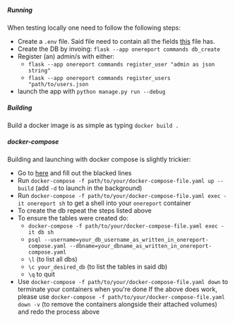 ##### Running
When testing locally one need to follow the following steps:
- Create a `.env` file. Said file need to contain all the fields [this](https://github.com/AvihaiAdler/onereport/tree/main/resources/env_template) file has. 
- Create the DB by invoing: `flask --app onereport commands db_create`
- Register (an) admin/s with either: 
  - `flask --app onereport commands register_user "admin as json string"`
  - `flask --app onereport commands register_users "path/to/users.json`
- launch the app with `python manage.py run --debug`

##### Building
Build a docker image is as simple as typing `docker build .`


##### docker-compose
Building and launching with docker compose is slightly trickier:
- Go to [here](https://github.com/AvihaiAdler/onereport/tree/main/docker-compose-template.yaml) and fill out the blacked lines
- Run `docker-compose -f path/to/your/docker-compose-file.yaml up --build` (add `-d` to launch in the background)
- Run `docker-compose -f path/to/your/docker-compose-file.yaml exec -it onereport sh` to get a shell into your `onereport` container
- To create the db repeat the steps listed above
- To ensure the tables were created do:
  - `docker-compose -f path/to/your/docker-compose-file.yaml exec -it db sh`
  - `psql --username=your_db_username_as_written_in_onereport-compose.yaml --dbname=your_dbname_as_written_in_onereport-compose.yaml`
  - `\l` (to list all dbs)
  - `\c your_desired_db` (to list the tables in said db)
  - `\q` to quit
- Use `docker-compose -f path/to/your/docker-compose-file.yaml down` to terminate your containers when you're done
If the above does work, please use `docker-compose -f path/to/your/docker-compose-file.yaml down -v` (to remove the containers alongside their attached volumes) and redo the process above

  